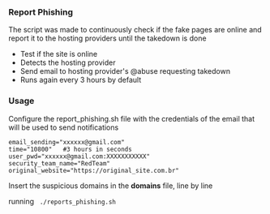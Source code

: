 ### Report Phishing

The script was made to continuously check if the fake pages are online and report it to the hosting providers until the takedown is done

- Test if the site is online
- Detects the hosting provider 
- Send email to hosting provider's @abuse requesting takedown
- Runs again every 3 hours by default

### Usage
Configure the report_phishing.sh file with the credentials of the email that will be used to send notifications

    email_sending="xxxxxx@gmail.com"
    time="10800"   #3 hours in seconds
    user_pwd="xxxxxx@gmail.com:XXXXXXXXXXX"
    security_team_name="RedTeam"
    original_website="https://original_site.com.br"

Insert the suspicious domains in the **domains** file, line by line

running  ` ./reports_phishing.sh`
